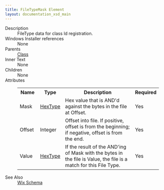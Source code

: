 ```yaml
---
title: FileTypeMask Element
layout: documentation_xsd_main
---
```

<dl>
  <dt>Description</dt>
  <dd>FileType data for class Id registration.</dd>
  <dt>Windows Installer references</dt>
  <dd>None</dd>
  <dt>Parents</dt>
  <dd>
    <a href="../class/">Class</a>
  </dd>
  <dt>Inner Text</dt>
  <dd>None</dd>
  <dt>Children</dt>
  <dd>None</dd>
  <dt>Attributes</dt>
  <dd>
    <table cellspacing="0" cellpadding="0" class="schema">
      <tr>
        <th width="15%">Name</th>
        <th width="15%">Type</th>
        <th width="65%">Description</th>
        <th width="15%">Required</th>
      </tr>
      <tr>
        <td>Mask</td>
        <td><a href="../simple_type_hextype/">HexType</a></td>
        <td>Hex value that is AND'd against the bytes in the file at Offset.</td>
        <td>Yes</td>
      </tr>
      <tr>
        <td>Offset</td>
        <td>Integer</td>
        <td>Offset into file. If positive, offset is from the beginning; if negative, offset is from the end.</td>
        <td>Yes</td>
      </tr>
      <tr>
        <td>Value</td>
        <td><a href="../simple_type_hextype/">HexType</a></td>
        <td>If the result of the AND'ing of Mask with the bytes in the file is Value, the file is a match for this File Type.</td>
        <td>Yes</td>
      </tr>
    </table>
  </dd>
  <dt>See Also</dt>
  <dd>
    <a href="../wix">Wix Schema</a>
  </dd>
</dl>
